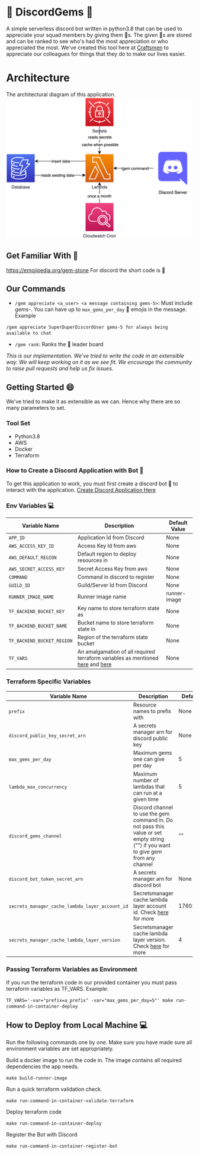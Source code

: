 # 💎 DiscordGems 💎
A simple serverless discord bot written in python3.8 that can be used to appreciate your squad members by giving them 💎s. The given 💎s are stored and can be ranked to see who's had the most appreciation or who appreciated the most. We've created this tool here at [Craftsmen](https://craftsmenltd.com) to appreciate our colleagues for things that they do to make our lives easier.

# Architecture
The architectural diagram of this application.
![Architecture](docs/resources/Architecture/Architecture.png)

## Get Familiar With 💎
https://emojipedia.org/gem-stone
For discord the short code is :gem:

## Our Commands
- `/gem appreciate <a_user> <a message containing gems-5>`: Must include gems-<number of gems you want to give>. You can have up to `max_gems_per_day` :gem: emojis in the message. Example
```
/gem appreciate SuperDuperDiscordUser gems-5 for always being available to chat
```
- `/gem rank`: Ranks the 💎 leader board

*This is our implementation. We've tried to write the code in an extensible way. We will keep working on it as we see fit. We encourage the community to raise pull requests and help us fix issues.*

## Getting Started 😄
We've tried to make it as extensible as we can. Hence why there are so many parameters to set.

### Tool Set
- Python3.8
- AWS
- Docker
- Terraform

### How to Create a Discord Application with Bot 🤖
To get this application to work, you must first create a discord bot 🤖 to interact with the application. [Create Discord Application Here](docs/CreateBot.md)

### Env Variables 💻
| Variable Name | Description | Default Value |
| ------------- | ------------- | ------------- |
| `APP_ID` | Application Id from Discord | None |
| `AWS_ACCESS_KEY_ID` | Access Key Id from aws | None |
| `AWS_DEFAULT_REGION` | Default region to deploy resources in | None |
| `AWS_SECRET_ACCESS_KEY` | Secret Access Key from aws | None |
| `COMMAND` | Command in discord to register | None |
| `GUILD_ID` | Guild/Server Id from Discord | None |
| `RUNNER_IMAGE_NAME` | Runner image name | runner-image |
| `TF_BACKEND_BUCKET_KEY` | Key name to store terraform state as | None |
| `TF_BACKEND_BUCKET_NAME` | Bucket name to store terraform state in | None |
| `TF_BACKEND_BUCKET_REGION` | Region of the terraform state bucket | None |
| `TF_VARS` | An amalgamation of all required terraform variables as mentioned [here](#passing-terraform-variables-as-environment) and [here](#terraform-specific-variables) | None |

### Terraform Specific Variables
| Variable Name | Description | Default Value |
| ------------- | ------------- | ------------- |
| `prefix` | Resource names to prefix with | None |
| `discord_public_key_secret_arn` | A secrets manager arn for discord public key | None |
| `max_gems_per_day` | Maximum gems one can give per day | 5 |
| `lambda_max_concurrency` | Maximum number of lambdas that can run at a given time | 5 |
| `discord_gems_channel` | Discord channel to use the gem command in. Do not pass this value or set empty string ("") if you want to give gem from any channel | "" |
| `discord_bot_token_secret_arn` | A secrets manager arn for discord bot | None |
| `secrets_manager_cache_lambda_layer_account_id` | Secretsmanager cache lambda layer account id. Check [here](https://docs.aws.amazon.com/secretsmanager/latest/userguide/retrieving-secrets_lambda.html) for more | 176022468876 |
| `secrets_manager_cache_lambda_layer_version` | Secretsmanager cache lambda layer version. Check [here](https://docs.aws.amazon.com/secretsmanager/latest/userguide/retrieving-secrets_lambda.html) for more | 4 |

### Passing Terraform Variables as Environment
If you run the terraform code in our provided container you must pass terraform variables as TF_VARS.
Example:
```shell
TF_VARS='-var="prefix=a_prefix" -var="max_gems_per_day=5"' make run-command-in-container-deploy
```

## How to Deploy from Local Machine 💻
Run the following commands one by one. Make sure you have made sure all environment variables are set appropriately.

Build a docker image to run the code in. The image contains all required dependencies the app needs.
```shell
make build-runner-image
```
Run a quick terraform validation check.
```shell
make run-command-in-container-validate-terraform
```
Deploy terraform code
```
make run-command-in-container-deploy
```
Register the Bot with Discord
```shell
make run-command-in-container-register-bot
```
